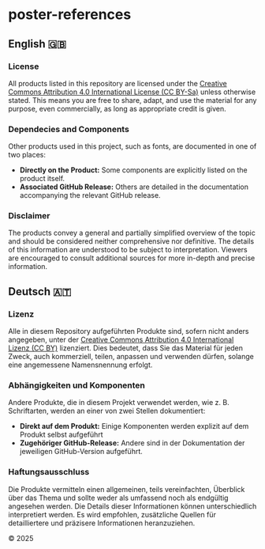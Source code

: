 # poster-references

## English 🇬🇧 

### License
All products listed in this repository are licensed under the [Creative Commons Attribution 4.0 International License (CC BY-Sa)](https://creativecommons.org/licenses/by-sa/4.0/) unless otherwise stated. This means you are free to share, adapt, and use the material for any purpose, even commercially, as long as appropriate credit is given.

### Dependecies and Components
Other products used in this project, such as fonts, are documented in one of two places:
- __Directly on the Product:__ Some components are explicitly listed on the product itself.
- __Associated GitHub Release:__ Others are detailed in the documentation accompanying the relevant GitHub release.

### Disclaimer
The products convey a general and partially simplified overview of the topic and should be considered neither comprehensive nor definitive. The details of this information are understood to be subject to interpretation. Viewers are encouraged to consult additional sources for more in-depth and precise information.


## Deutsch 🇦🇹
### Lizenz
Alle in diesem Repository aufgeführten Produkte sind, sofern nicht anders angegeben, unter der [Creative Commons Attribution 4.0 International Lizenz (CC BY)](https://creativecommons.org/licenses/by/4.0/) lizenziert. Dies bedeutet, dass Sie das Material für jeden Zweck, auch kommerziell, teilen, anpassen und verwenden dürfen, solange eine angemessene Namensnennung erfolgt.

### Abhängigkeiten und Komponenten
Andere Produkte, die in diesem Projekt verwendet werden, wie z. B. Schriftarten, werden an einer von zwei Stellen dokumentiert:
- __Direkt auf dem Produkt:__ Einige Komponenten werden explizit auf dem Produkt selbst aufgeführt
- __Zugehöriger GitHub-Release:__ Andere sind in der Dokumentation der jeweiligen GitHub-Version aufgeführt.
### Haftungsausschluss
Die Produkte vermitteln einen allgemeinen, teils vereinfachten, Überblick über das Thema und sollte weder als umfassend noch als endgültig angesehen werden. Die Details dieser Informationen können unterschiedlich interpretiert werden. Es wird empfohlen, zusätzliche Quellen für detailliertere und präzisere Informationen heranzuziehen.


© 2025
